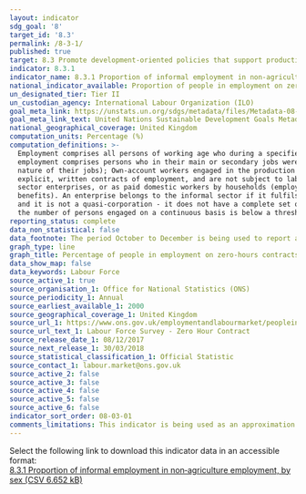 ```yaml
---
layout: indicator
sdg_goal: '8'
target_id: '8.3'
permalink: /8-3-1/
published: true
target: 8.3 Promote development-oriented policies that support productive activities, decent job creation, entrepreneurship, creativity and innovation, and encourage the formalization and growth of micro-, small- and medium-sized enterprises, including through access to financial services
indicator: 8.3.1
indicator_name: 8.3.1 Proportion of informal employment in non‑agriculture employment, by sex
national_indicator_available: Proportion of people in employment on zero-hours contracts, by age, sex, region, and occupation
un_designated_tier: Tier II
un_custodian_agency: International Labour Organization (ILO)
goal_meta_link: https://unstats.un.org/sdgs/metadata/files/Metadata-08-03-01.pdf
goal_meta_link_text: United Nations Sustainable Development Goals Metadata (PDF 231 KB)
national_geographical_coverage: United Kingdom
computation_units: Percentage (%)
computation_definitions: >-
  Employment comprises all persons of working age who during a specified brief period, such as one week or one day, were either in paid employment (whether at work or with a job but not at work) or in selfemployment (whether at work or with an enterprise but not at work). Informal
  employment comprises persons who in their main or secondary jobs were in one of the following categories - Own-account workers, employers and members of producers’ cooperatives employed in their own informal sector enterprises (the characteristics of the enterprise determine the informal
  nature of their jobs); Own-account workers engaged in the production of goods exclusively for own final use by their household (e.g. subsistence farming); Contributing family workers, regardless of whether they work in formal or informal sector enterprises (they usually do not have
  explicit, written contracts of employment, and are not subject to labour legislation, social security regulations, collective agreements, etc., which determines the informal nature of their jobs); Employees holding informal jobs, whether employed by formal sector enterprises, informal
  sector enterprises, or as paid domestic workers by households (employees are considered to have informal jobs if their employment relationship is, in law or in practice, not subject to national labour legislation, income taxation, social protection or entitlement to certain employment
  benefits). An enterprise belongs to the informal sector if it fulfils the three following conditions - It is an unincorporated enterprise (it is not constituted as a legal entity separate from its owners, and it is owned and controlled by one or more members of one or more households,
  and it is not a quasi-corporation - it does not have a complete set of accounts, including balance sheets); It is a market enterprise (it sells at least some of the goods or services it produces); The enterprise is not registered or the employees of the enterprise are not registered or
  the number of persons engaged on a continuous basis is below a threshold determined by the country.
reporting_status: complete
data_non_statistical: false
data_footnote: The period October to December is being used to report annual data. The date on the X axis is the year at the start of the period.
graph_type: line
graph_title: Percentage of people in employment on zero-hours contracts, by age, sex, region, and occupation
data_show_map: false
data_keywords: Labour Force
source_active_1: true
source_organisation_1: Office for National Statistics (ONS)
source_periodicity_1: Annual
source_earliest_available_1: 2000
source_geographical_coverage_1: United Kingdom
source_url_1: https://www.ons.gov.uk/employmentandlabourmarket/peopleinwork/earningsandworkinghours/datasets/zerohourssummarydatatables
source_url_text_1: Labour Force Survey - Zero Hour Contract
source_release_date_1: 08/12/2017
source_next_release_1: 30/03/2018
source_statistical_classification_1: Official Statistic 
source_contact_1: labour.market@ons.gov.uk
source_active_2: false
source_active_3: false
source_active_4: false
source_active_5: false
source_active_6: false
indicator_sort_order: 08-03-01
comments_limitations: This indicator is being used as an approximation of the UN SDG Indicator. Where possible, we will work to identify or develop UK data to meet the global indicator specification. This indicator has not been identified in collaboration with topic experts.
---
```

Select the following link to download this indicator data in an accessible format:<br>[8.3.1 Proportion of informal employment in non‑agriculture employment, by sex (CSV 6.652 kB)](https://sustainabledevelopment-uk.github.io/sdg-data/data/8-3-1.csv)